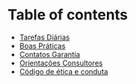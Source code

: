 # Table of contents

* [Tarefas Diárias](README.md)
* [Boas Práticas](<README (1).md>)
* [Contatos Garantia](contatos-garantia.md)
* [Orientações Consultores](orientacoes-consultores.md)
* [Código de ética e conduta](codigo-de-etica-e-conduta.md)
